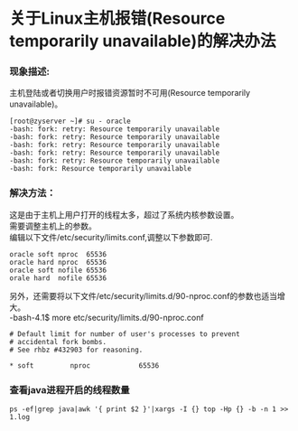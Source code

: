 # 关于Linux主机报错(Resource temporarily unavailable)的解决办法  

### 现象描述:  
主机登陆或者切换用户时报错资源暂时不可用(Resource temporarily unavailable)。 
``` 
[root@zyserver ~]# su - oracle  
-bash: fork: retry: Resource temporarily unavailable  
-bash: fork: retry: Resource temporarily unavailable  
-bash: fork: retry: Resource temporarily unavailable  
-bash: fork: retry: Resource temporarily unavailable  
-bash: fork: retry: Resource temporarily unavailable  
-bash: fork: Resource temporarily unavailable  
```

### 解决方法：  
这是由于主机上用户打开的线程太多，超过了系统内核参数设置。   
需要调整主机上的参数。  
编辑以下文件/etc/security/limits.conf,调整以下参数即可.  

```
oracle soft nproc  65536  
oracle hard nproc  65536  
oracle soft nofile 65536  
orale hard  nofile 65536  
```

另外，还需要将以下文件/etc/security/limits.d/90-nproc.conf的参数也适当增大。  
-bash-4.1$ more etc/security/limits.d/90-nproc.conf  
```
# Default limit for number of user's processes to prevent
# accidental fork bombs.
# See rhbz #432903 for reasoning.

* soft         nproc            65536
```  
### 查看java进程开启的线程数量  
`ps -ef|grep java|awk '{ print $2 }'|xargs -I {} top -Hp {} -b -n 1 >> 1.log`